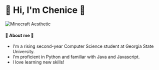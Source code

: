 # 🫧                       Hi, I'm Chenice 🫧 
![Minecraft Aesthetic](https://github.com/chenicetaylor5/chenicetaylor5/assets/146015275/5cd29d0a-0389-4334-803d-f5ee3f79c3f1)

#### 💫 About me 💫
- I'm a rising second-year Computer Science student at Georgia State University.
- I'm proficient in Python and familiar with Java and Javascript.
- I love learning new skills!
<!--
**chenicetaylor5/chenicetaylor5** is a ✨ _special_ ✨ repository because its `README.md` (this file) appears on your GitHub profile.

Here are some ideas to get you started:

- 🔭 I’m currently working on ...
- 🌱 I’m currently learning ...
- 👯 I’m looking to collaborate on ...
- 🤔 I’m looking for help with ...
- 💬 Ask me about ...
- 📫 How to reach me: ...
- 😄 Pronouns: ...
- ⚡ Fun fact: ...
-->
